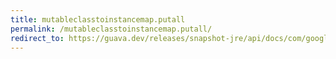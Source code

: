 ```yaml
---
title: mutableclasstoinstancemap.putall
permalink: /mutableclasstoinstancemap.putall/
redirect_to: https://guava.dev/releases/snapshot-jre/api/docs/com/google/common/collect/MutableClassToInstanceMap.html#putAll-java.util.Map-
---
```

